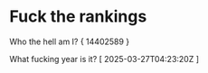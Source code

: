 # Fuck the rankings

Who the hell am I?
{ 14402589 }

What fucking year is it?
[ 2025-03-27T04:23:20Z ]

